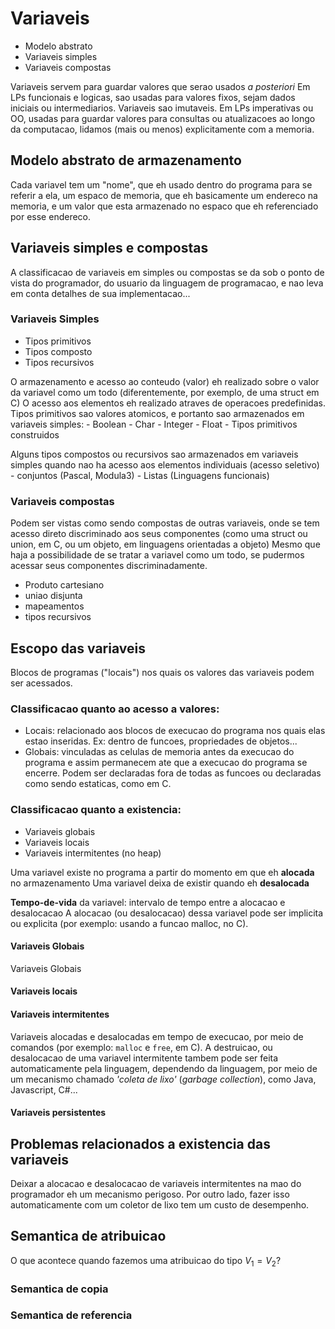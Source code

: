 # Variaveis
- Modelo abstrato
- Variaveis simples
- Variaveis compostas

Variaveis servem para guardar valores que serao usados *a posteriori*
Em LPs funcionais e logicas, sao usadas para valores fixos, sejam dados iniciais ou intermediarios. Variaveis sao imutaveis.
Em LPs imperativas ou OO, usadas para guardar valores para consultas ou atualizacoes ao longo da computacao, lidamos (mais ou menos) explicitamente com a memoria.


## Modelo abstrato de armazenamento
Cada variavel tem um "nome", que eh usado dentro do programa para se referir a ela, um espaco de memoria, que eh basicamente um endereco na memoria, e um valor que esta armazenado no espaco que eh referenciado por esse endereco.

## Variaveis simples e compostas
A classificacao de variaveis em simples ou compostas se da sob o ponto de vista do programador, do usuario da linguagem de programacao, e nao leva em conta detalhes de sua implementacao...

### Variaveis Simples
- Tipos primitivos
- Tipos composto
- Tipos recursivos

O armazenamento e acesso ao conteudo (valor) eh realizado sobre o valor da variavel como um todo (diferentemente, por exemplo, de uma struct em C)
O acesso aos elementos eh realizado atraves de operacoes predefinidas.
Tipos primitivos sao valores atomicos, e portanto sao armazenados em variaveis simples:
	- Boolean
	- Char
	- Integer
	- Float
	- Tipos primitivos construidos

Alguns tipos compostos ou recursivos sao armazenados em variaveis simples quando nao ha acesso aos elementos individuais (acesso seletivo)
	- conjuntos (Pascal, Modula3)
	- Listas (Linguagens funcionais)


### Variaveis compostas
Podem ser vistas como sendo compostas de outras variaveis, onde se tem acesso direto discriminado aos seus componentes (como uma struct ou union, em C, ou um objeto, em linguagens orientadas a objeto)
Mesmo que haja a possibilidade de se tratar a variavel como um todo, se pudermos acessar seus componentes discriminadamente. 
- Produto cartesiano
- uniao disjunta
- mapeamentos
- tipos recursivos


## Escopo das variaveis
Blocos de programas ("locais") nos quais os valores das variaveis podem ser acessados.
### Classificacao quanto ao acesso a valores:
- Locais: relacionado aos blocos de execucao do programa nos quais elas estao inseridas. Ex: dentro de funcoes, propriedades de objetos...
- Globais: vinculadas as celulas de memoria antes da execucao do programa e assim permanecem ate que a execucao do programa se encerre. Podem ser declaradas fora de todas as funcoes ou declaradas como sendo estaticas, como em C.


### Classificacao quanto a existencia:
- Variaveis globais
- Variaveis locais
- Variaveis intermitentes (no heap)

Uma variavel existe no programa a partir do momento em que eh **alocada** no armazenamento
Uma variavel deixa de existir quando eh **desalocada**

**Tempo-de-vida** da variavel: intervalo de tempo entre a alocacao e desalocacao
A alocacao (ou desalocacao) dessa variavel pode ser implicita ou explicita (por exemplo: usando a funcao malloc, no C).

#### Variaveis Globais
Variaveis Globais

#### Variaveis locais

#### Variaveis intermitentes
Variaveis alocadas e desalocadas em tempo de execucao, por meio de comandos (por exemplo: `malloc` e `free`, em C). A destruicao, ou desalocacao de uma variavel intermitente tambem pode ser feita automaticamente pela linguagem, dependendo da linguagem, por meio de um mecanismo chamado *'coleta de lixo'* (*garbage collection*), como Java, Javascript, C#...

#### Variaveis persistentes


## Problemas relacionados a existencia das variaveis
Deixar a alocacao e desalocacao de variaveis intermitentes na mao do programador eh um mecanismo perigoso.
Por outro lado, fazer isso automaticamente com um coletor de lixo tem um custo de desempenho.

## Semantica de atribuicao
O que acontece quando fazemos uma atribuicao do tipo $V_1 = V_2$?

### Semantica de copia


### Semantica de referencia


